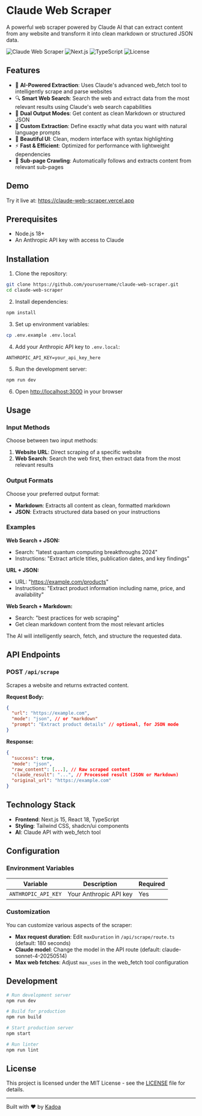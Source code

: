 # Claude Web Scraper

A powerful web scraper powered by Claude AI that can extract content from any website and transform it into clean markdown or structured JSON data.

![Claude Web Scraper](https://img.shields.io/badge/Powered%20by-Claude%20AI-blue)
![Next.js](https://img.shields.io/badge/Next.js-15.1-black)
![TypeScript](https://img.shields.io/badge/TypeScript-5.0-blue)
![License](https://img.shields.io/badge/license-MIT-green)

## Features

- 🤖 **AI-Powered Extraction**: Uses Claude's advanced web_fetch tool to intelligently scrape and parse websites
- 🔍 **Smart Web Search**: Search the web and extract data from the most relevant results using Claude's web search capabilities
- 📝 **Dual Output Modes**: Get content as clean Markdown or structured JSON
- 🎯 **Custom Extraction**: Define exactly what data you want with natural language prompts
- 🎨 **Beautiful UI**: Clean, modern interface with syntax highlighting
- ⚡ **Fast & Efficient**: Optimized for performance with lightweight dependencies
- 🔄 **Sub-page Crawling**: Automatically follows and extracts content from relevant sub-pages

## Demo

Try it live at: https://claude-web-scraper.vercel.app

## Prerequisites

- Node.js 18+ 
- An Anthropic API key with access to Claude

## Installation

1. Clone the repository:
```bash
git clone https://github.com/yourusername/claude-web-scraper.git
cd claude-web-scraper
```

2. Install dependencies:
```bash
npm install
```

3. Set up environment variables:
```bash
cp .env.example .env.local
```

4. Add your Anthropic API key to `.env.local`:
```
ANTHROPIC_API_KEY=your_api_key_here
```

5. Run the development server:
```bash
npm run dev
```

6. Open [http://localhost:3000](http://localhost:3000) in your browser

## Usage

### Input Methods

Choose between two input methods:

1. **Website URL**: Direct scraping of a specific website
2. **Web Search**: Search the web first, then extract data from the most relevant results

### Output Formats

Choose your preferred output format:
- **Markdown**: Extracts all content as clean, formatted markdown
- **JSON**: Extracts structured data based on your instructions

### Examples

**Web Search + JSON:**
- Search: "latest quantum computing breakthroughs 2024"
- Instructions: "Extract article titles, publication dates, and key findings"

**URL + JSON:**
- URL: "https://example.com/products"
- Instructions: "Extract product information including name, price, and availability"

**Web Search + Markdown:**
- Search: "best practices for web scraping"
- Get clean markdown content from the most relevant articles

The AI will intelligently search, fetch, and structure the requested data.

## API Endpoints

### POST `/api/scrape`

Scrapes a website and returns extracted content.

**Request Body:**
```json
{
  "url": "https://example.com",
  "mode": "json", // or "markdown"
  "prompt": "Extract product details" // optional, for JSON mode
}
```

**Response:**
```json
{
  "success": true,
  "mode": "json",
  "raw_content": [...], // Raw scraped content
  "claude_result": "...", // Processed result (JSON or Markdown)
  "original_url": "https://example.com"
}
```

## Technology Stack

- **Frontend**: Next.js 15, React 18, TypeScript
- **Styling**: Tailwind CSS, shadcn/ui components
- **AI**: Claude API with web_fetch tool

## Configuration

### Environment Variables

| Variable | Description | Required |
|----------|-------------|----------|
| `ANTHROPIC_API_KEY` | Your Anthropic API key | Yes |

### Customization

You can customize various aspects of the scraper:

- **Max request duration**: Edit `maxDuration` in `/api/scrape/route.ts` (default: 180 seconds)
- **Claude model**: Change the model in the API route (default: claude-sonnet-4-20250514)
- **Max web fetches**: Adjust `max_uses` in the web_fetch tool configuration

## Development

```bash
# Run development server
npm run dev

# Build for production
npm run build

# Start production server
npm start

# Run linter
npm run lint
```

## License

This project is licensed under the MIT License - see the [LICENSE](LICENSE) file for details.

---

Built with ❤️ by [Kadoa](https://kadoa.com)